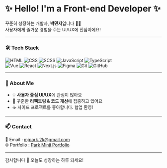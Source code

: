 
# ✨ Hello! I'm a Front-end Developer ✨

꾸준히 성장하는 개발자, **박민지**입니다 👩‍💻  
사용자에게 즐거운 경험을 주는 UI/UX에 진심이에요!

---

### 🛠 Tech Stack

![HTML](https://img.shields.io/badge/HTML-E34F26?style=flat&logo=html5&logoColor=white)
![CSS](https://img.shields.io/badge/CSS-1572B6?style=flat&logo=css3&logoColor=white)
![SCSS](https://img.shields.io/badge/SCSS-CC6699?style=flat&logo=sass&logoColor=white)
![JavaScript](https://img.shields.io/badge/JavaScript-F7DF1E?style=flat&logo=javascript&logoColor=black)
![TypeScript](https://img.shields.io/badge/TypeScript-3178C6?style=flat&logo=typescript&logoColor=white)  
![Vue](https://img.shields.io/badge/Vue-4FC08D?style=flat&logo=vue.js&logoColor=white)
![React](https://img.shields.io/badge/React-61DAFB?style=flat&logo=react&logoColor=black)
![Next.js](https://img.shields.io/badge/Next.js-000000?style=flat&logo=next.js&logoColor=white)
![Figma](https://img.shields.io/badge/Figma-F24E1E?style=flat&logo=figma&logoColor=white)
![Git](https://img.shields.io/badge/Git-F05032?style=flat&logo=git&logoColor=white)
![GitHub](https://img.shields.io/badge/GitHub-181717?style=flat&logo=github&logoColor=white)

---

### 🌱 About Me

- 💡 **사용자 중심 UI/UX**에 관심이 많아요  
- 🔄 꾸준한 **리팩토링 & 코드 개선**에 집중하고 있어요  
- ☕ 사이드 프로젝트를 좋아합니다. 협업 환영!

---

### 📫 Contact

💌 Email : [mjpark.2k@gmail.com](mailto:mjpark.2k@gmail.com)  
🌐 Portfolio : [Park Minji Portfolio](https://portfolio-mj2k.vercel.app)

---

감사합니다 💛 오늘도 성장하는 하루 되세요!

